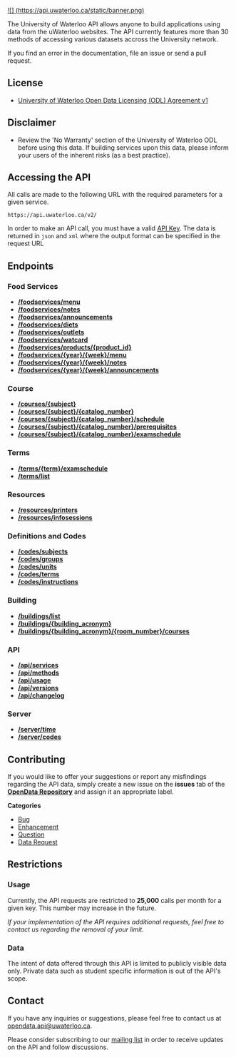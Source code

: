 [![] (https://api.uwaterloo.ca/static/banner.png)](https://api.uwaterloo.ca)


The University of Waterloo API allows anyone to build applications using data from the uWaterloo websites.
The API currently features more than 30 methods of accessing various datasets accross the University network.

If you find an error in the documentation, file an issue or send a pull request.

## License
- <a href="https://uwaterloo.ca/open-data/university-waterloo-open-data-license-agreement-v1">University of Waterloo Open Data Licensing (ODL) Agreement v1</a>

## Disclaimer
- Review the 'No Warranty' section of the University of Waterloo ODL before using this data. If building services upon this data, please inform your users of the inherent risks (as a best practice).

## Accessing the API

All calls are made to the following URL with the required parameters for a given service.

```
https://api.uwaterloo.ca/v2/
```
In order to make an API call, you must have a valid [API Key](https://api.uwaterloo.ca/#!/keygen).
The data is returned in `json` and `xml` where the output format can be specified in the request URL

## Endpoints


### Food Services

- **[/foodservices/menu](v2/foodservices/menu.md)**
- **[/foodservices/notes](v2/foodservices/notes.md)**
- **[/foodservices/announcements](v2/foodservices/announcements.md)**
- **[/foodservices/diets](v2/foodservices/diets.md)**
- **[/foodservices/outlets](v2/foodservices/outlets.md)**
- **[/foodservices/watcard](v2/foodservices/watcard.md)**
- **[/foodservices/products/{product_id}](v2/foodservices/products_product_id.md)**
- **[/foodservices/{year}/{week}/menu](v2/foodservices/year_week_menu.md)**
- **[/foodservices/{year}/{week}/notes](v2/foodservices/year_week_notes.md)**
- **[/foodservices/{year}/{week}/announcements](v2/foodservices/year_week_announcements.md)**

### Course

- **[/courses/{subject}](v2/courses/subject.md)**
- **[/courses/{subject}/{catalog_number}](v2/courses/subject_catalog_number.md)**
- **[/courses/{subject}/{catalog_number}/schedule](v2/courses/subject_catalog_number_schedule.md)**
- **[/courses/{subject}/{catalog_number}/prerequisites](v2/courses/subject_catalog_number_prerequisites.md)**
- **[/courses/{subject}/{catalog_number}/examschedule](v2/courses/subject_catalog_number_examschedule.md)**

### Terms

- **[/terms/{term}/examschedule](v2/terms/term_examschedule.md)**
- **[/terms/list](v2/terms/list.md)**


### Resources

- **[/resources/printers](v2/resources/printers.md)**
- **[/resources/infosessions](v2/resources/infosessions.md)**

### Definitions and Codes

- **[/codes/subjects](v2/codes/subjects.md)**
- **[/codes/groups](v2/codes/groups.md)**
- **[/codes/units](v2/codes/units.md)**
- **[/codes/terms](v2/codes/terms.md)**
- **[/codes/instructions](v2/codes/instructions.md)**

### Building

- **[/buildings/list](v2/buildings/list.md)**
- **[/buildings/{building_acronym}](v2/buildings/building_acronym.md)**
- **[/buildings/{building_acronym}/{room_number}/courses](v2/buildings/building_acronym_room_number_courses.md)**

### API

- **[/api/services](v2/api/services.md)**
- **[/api/methods](v2/api/methods.md)**
- **[/api/usage](v2/api/usage.md)**
- **[/api/versions](v2/api/versions.md)**
- **[/api/changelog](v2/api/changelog.md)**

### Server

- **[/server/time](v2/server/time.md)**
- **[/server/codes](v2/server/codes.md)**


## Contributing

If you would like to offer your suggestions or report any misfindings regarding the API data, simply create a new issue on the **issues** tab of the **[OpenData Repository](https://github.com/uWaterloo/OpenData/issues)** and assign it an appropriate label.



**Categories**

- [Bug](https://github.com/uWaterloo/OpenData/issues?labels=bug&page=1&state=open)
- [Enhancement](https://github.com/uWaterloo/OpenData/issues?labels=enhancement&page=1&state=open)
- [Question](https://github.com/uWaterloo/OpenData/issues?labels=question&page=1&state=open)
- [Data Request](https://github.com/uWaterloo/OpenData/issues?labels=data+request&page=1&state=open)


## Restrictions

### Usage

Currently, the API requests are restricted to **25,000** calls per month for a given key. This number may increase in the future.

*If your implementation of the API requires additional requests, feel free to contact us regarding the removal of your limit.*

### Data

The intent of data offered through this API is limited to publicly visible data only.
Private data such as student specific information is out of the API's scope.

## Contact ##

If you have any inquiries or suggestions, please feel free to contact us at [opendata.api@uwaterloo.ca](mailto:opendata.api@uwaterloo.ca).

Please consider subscribing to our [mailing list](https://lists.uwaterloo.ca/mailman/listinfo/opendata) in order to receive updates on the API and follow discussions.


